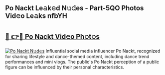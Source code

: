 ## Po Nackt Le𝚊k𝚎d N𝚞𝚍es - Part-5QO Photos Vid𝚎o Le𝚊ks nfbYH

# <h2><a href="http://fb1tij.evod.top/?m=Po+Nackt">🔗 👉🔴 Po Nackt Vid𝚎o Ph𝚘t𝚘s</a></h2>

[![Po Nackt N𝚞d𝚎s](https://i.imgur.com/8V9OHl7.gif)](http://fb1tij.evod.top/?m=Po+Nackt)
Influential social media influencer Po Nackt, recognized for sharing lifestyle and dance-themed content, including dance trend performances and mini vlogs. The public's Po Nackt perception of a public figure can be influenced by their personal characteristics. 

